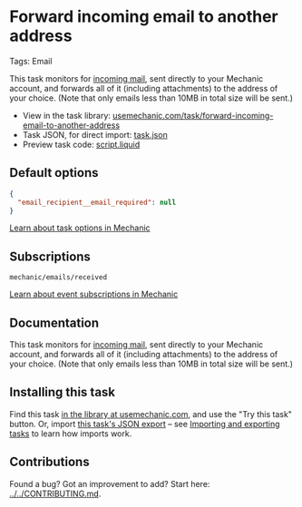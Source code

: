 # Forward incoming email to another address

Tags: Email

This task monitors for [incoming mail](https://learn.mechanic.dev/platform/email/receiving-email), sent directly to your Mechanic account, and forwards all of it (including attachments) to the address of your choice. (Note that only emails less than 10MB in total size will be sent.)

* View in the task library: [usemechanic.com/task/forward-incoming-email-to-another-address](https://usemechanic.com/task/forward-incoming-email-to-another-address)
* Task JSON, for direct import: [task.json](../../tasks/forward-incoming-email-to-another-address.json)
* Preview task code: [script.liquid](./script.liquid)

## Default options

```json
{
  "email_recipient__email_required": null
}
```

[Learn about task options in Mechanic](https://docs.usemechanic.com/article/471-task-options)

## Subscriptions

```liquid
mechanic/emails/received
```

[Learn about event subscriptions in Mechanic](https://docs.usemechanic.com/article/408-subscriptions)

## Documentation

This task monitors for [incoming mail](https://learn.mechanic.dev/platform/email/receiving-email), sent directly to your Mechanic account, and forwards all of it (including attachments) to the address of your choice. (Note that only emails less than 10MB in total size will be sent.)

## Installing this task

Find this task [in the library at usemechanic.com](https://usemechanic.com/task/forward-incoming-email-to-another-address), and use the "Try this task" button. Or, import [this task's JSON export](../../tasks/forward-incoming-email-to-another-address.json) – see [Importing and exporting tasks](https://docs.usemechanic.com/article/505-importing-and-exporting-tasks) to learn how imports work.

## Contributions

Found a bug? Got an improvement to add? Start here: [../../CONTRIBUTING.md](../../CONTRIBUTING.md).
